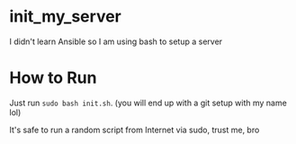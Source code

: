 # init_my_server
I didn't learn Ansible so I am using bash to setup a server


# How to Run

Just run `sudo bash init.sh`. (you will end up with a git setup with my name lol)

It's safe to run a random script from Internet via sudo, trust me, bro 
